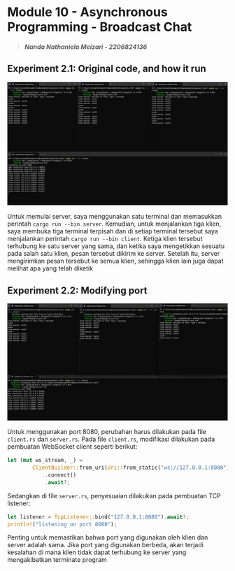 # Module 10 - Asynchronous Programming - Broadcast Chat

> ##### Nanda Nathaniela Meizari - 2206824136

## Experiment 2.1: Original code, and how it run
![Experiment 2.1: Original code, and how it run](assets/images/Experiment%202.1.jpg)

Untuk memulai server, saya menggunakan satu terminal dan memasukkan perintah `cargo run --bin server`. Kemudian, untuk menjalankan tiga klien, saya membuka tiga terminal terpisah dan di setiap terminal tersebut saya menjalankan perintah `cargo run --bin client`. Ketiga klien tersebut terhubung ke satu server yang sama, dan ketika saya mengetikkan sesuatu pada salah satu klien, pesan tersebut dikirim ke server. Setelah itu, server mengirimkan pesan tersebut ke semua klien, sehingga klien lain juga dapat melihat apa yang telah diketik

## Experiment 2.2: Modifying port
![Experiment 2.2: Modifying port](assets/images/Experiment%202.2.jpg)

Untuk menggunakan port 8080, perubahan harus dilakukan pada file `client.rs` dan `server.rs`. Pada file `client.rs`, modifikasi dilakukan pada pembuatan WebSocket client seperti berikut:

```rust
let (mut ws_stream, _) =
        ClientBuilder::from_uri(Uri::from_static("ws://127.0.0.1:8080"))
            .connect()
            .await?;
```

Sedangkan di file `server.rs`, penyesuaian dilakukan pada pembuatan TCP listener:

```rust
let listener = TcpListener::bind("127.0.0.1:8080").await?;
println!("listening on port 8080");
```

Penting untuk memastikan bahwa port yang digunakan oleh klien dan server adalah sama. Jika port yang digunakan berbeda, akan terjadi kesalahan di mana klien tidak dapat terhubung ke server yang mengakibatkan terminate program